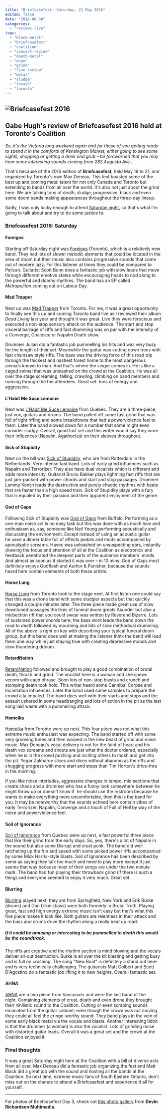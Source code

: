 ```yaml
---
title: "Briefcasefest: Saturday, 21 May 2016"
edited: false
date: "2016-06-30"
categories:
  - "reviews-live"
tags:
  - "black-metal"
  - "briefcasefest"
  - "coalition"
  - "concert-review"
  - "death-metal"
  - "doom"
  - "grind"
  - "live-review"
  - "metal"
  - "sludge"
  - "thrash"
  - "toronto"
---
```


## ![Briefcasefest 2016](https://hellbound.ca/wp-content/uploads/2016/06/Briefcasefest-2016.jpg)

## Gabe Hugh's review of Briefcasefest 2016 held at Toronto's Coalition

_So, it's the Victoria long weekend again and for those of you getting ready to spend it in the comforts of Kensington Market, either going to see some sights, shopping or getting a drink and grub – be forewarned that you may hear some interesting sounds coming from 282 Augusta Ave..._

That's because of the 2016 edition of **Briefcasefest**, held May 19 to 21, and organized by Toronto's own Max Deneau. This fest boasted some of the best up and coming metal talent for not only Canada and Toronto but extending to bands from all over the world. It's also not just about the grind here. We are talking tons of death, sludge, progressive, black and even some doom bands making appearances throughout the three-day lineup.

Sadly, I was only lucky enough to attend [Saturday night](https://www.facebook.com/events/1718848695027671/), so that's what I'm going to talk about and try to do some justice to.

### Briefcasefest 2016: Saturday

#### Foreigns

Starting off Saturday night was [Foreigns](http://www.foreigns.ca/) (Toronto), which is a relatively new band. They had lots of slower melodic elements that could be located in the area of doom but their music also contains progressive sounds that come out of modern jazz. For this listener at times they could be compared to Pelican. Guitarist Scott Bunn does a fantastic job with slow leads that move through different emotive states while encouraging heads to nod along to the powerful and doomy rhythms. The band has an EP called _Metropolitan_ coming out on Labour Day.

#### Mad Trapper

Next up was [Mad Trapper](https://madtrapper.bandcamp.com/) from Toronto. For me, it was a great opportunity to finally see this up and coming Toronto band live as I reviewed their album _Dead Living_ last year and thought it was great. Live they were ferocious and executed a non-stop sensory attack on the audience. The start and stop visceral barrage of riffs and fast drumming was on par with the intensity of a Converge, Coalesce or Napalm Death show.

Drummer Julian did a fantastic job pummelling his hits and was very busy for the length of their set. Meanwhile the guitar was cutting down trees with fast chainsaw style riffs. The bass was the driving force of this road trip through the thickest and nastiest forest home to the most dangerous animals known to man. And that's where the singer comes in. He is like a caged animal that was unleashed on the crowd at the Coalition. He was all over the stage screaming, falling, crawling, climbing on band members and running through the the attendees. Great set: tons of energy and aggression.

#### L'Habit Me Suce Lemoine

Next was [L'Habit Me Suce Lemoine](https://lhabitmesucelemoine1.bandcamp.com/) from Quebec. They are a three-piece, just vox, guitars and drums. The band pulled off some fast grind that was full of tight riffing and some breakdowns that had a powerviolence feel to them. Later the band slowed down for a number that some might even consider sludgy. Overall, good fast set and this writer would say they wore their influences (Napalm, Agathocles) on their sleeves throughout.

#### Sick of Stupidity

Next on the bill was [Sick of Stupidity](https://sickofstupidity.bandcamp.com/), who are from Rotterdam in the Netherlands. Very intense fast band. Lots of early grind influences such as Napalm and Terrorizer. They also have dual vocalists which is different and adds more intensity. Guitarist Bruno Bakker plays lightning fast riffs that are just jam-packed with power chords and start and stop passages. Drummer Lemmy Konijn leads the destructive and purely chaotic rhythms with beats that are faster than a high speed train. Sick of Stupidity plays with a fury that is equaled by their passion and their apparent enjoyment of the genre.

#### God of Gaps

Following Sick of Stupidity was [God of Gaps](https://godofgaps.bandcamp.com/) from Buffalo. Performing as a one-man noise act is no easy task but this was done with as much love and enthusiasm as, say, someone like Neil Young performing acoustically and discussing the environment. Except instead of using an acoustic guitar he used a dinner table full of effects pedals and mods accompanied by apocalyptic screams. Havoc was unleashed on unsuspecting ears, instantly drawing the focus and attention of all at the Coalition as electronics and feedback penetrated the deepest parts of the audience members' minds. And almost as soon as it started it was over – in 10 mins. God of Gaps most definitely enjoys Godflesh and Author & Punisher, because the sounds heard here contain elements of both these artists.

#### Horse Lung

[Horse Lung](https://horselungdoom.bandcamp.com/) from Toronto took to the stage next. At first listen one could say that this was a drone band with some sludgier aspects but that quickly changed a couple minutes later. The three piece made great use of slow downtuned passages the likes of funeral doom greats Asunder but also a midsection riff that you could swear was written by Reverend Bizarre. Lots of sustained power chords here; the bass work leads the band down the road to death followed by mourning and lots of slow methodical drumming. All of the above is right on key with describing your typical funeral doom group, but this band does well at making the listener think the band will lead them one way while just staying true with creating depressive moods and slow thundering ddoom.

#### RetardNation

[RetardNation](https://retardnation.bandcamp.com/) followed and brought to play a good combination of brutal death, thrash and grind. The vocalist here is a woman and she spews venom with each phrase. Soon lots of non-stop blasts and crunch and stomping death took hold. This writer heard some Cannibal Corpse and Incantation influences. Later the band used some samples to prepare the crowd à la Impaled. The band does well with their starts and stops and the assault ushered in some headbanging and lots of action in the pit as the last song laid waste with a pummelling attack.

#### Homolka

[Homolka](https://homolka.bandcamp.com/) from Toronto were up next. This four piece was not what this extreme music enthusiast was expecting. The band started off with some very grooving tunes and then warped in the new beast of grind and noise music. Max Deneau's vocal delivery is not for the faint of heart and his death vox screams and shouts are just what the doctor ordered, especially when he is in the crowd pushing and inciting others to mosh and get into the pit. Yegor Zakharov slices and dices without abandon as the riffs and chugging progress with more start and stops than Tim Horton's drive-thru in the morning.

If you like noise interludes, aggressive changes in tempo, mid sections that create chaos and a drummer who has a funny look somewhere between he might throw up or doesn't know if  he should use the restroom because he wants to make everything more uncomfortable, then this is the band for you. It may be noteworthy that the sounds echoed here contain vibes of early Terrorizer, Napalm, Converge and a touch of Full of Hell by way of the noise and powerviolence feel.

#### Soil of Ignorance

[Soil of Ignorance](https://soilofignorance.bandcamp.com/) from Quebec were up next, a fast powerful three piece that like their grind from the early days. So, yes, there's a lot of Napalm in the sound but also some Disrupt and crust punk. The band did well ratcheting up the fun and speed with some picked power riffs accompanied by some Mick Harris-style blasts. Soil of Ignorance has been described by some as saying they talk too much and need to play more except it just seems that way because most of their songs are under the two minute mark. The band had fun playing their throwback grind (if there is such a thing) and everyone seemed to enjoy it very much. Great set.

#### Blurring

[Blurring](https://blurring.bandcamp.com/) played next; they are from Springfield, New York and Erik Burke (drums) and Dan Lilker (bass) were both formerly in Brutal Truth. Playing great, fast and high energy extreme music isn't easy but that's what this five piece makes it look like. Both guitars are relentless in their attack and the bass and drums drive the rhythm along a really beat up road.

##### If it could be amusing or interesting to be pummelled to death this would be the soundtrack.

The riffs are creative and the rhythm section is mind blowing and the vocals deliver all-out destruction. Burke is all over the kit blasting and getting busy and is full on crushing. The song "New Boat" is definitely a stand out here and is very technically challenging. The guitarists Matt Colbert and Scott D'Agostino do a fantastic job lifting it to new heights. Overall fantastic set.

#### AHNA

[AHNA](https://ahna.bandcamp.com/) are a two piece from Vancouver and were the last band of the night. Containing elements of crust, death and even drone they brought their nihilistic sound to the Coalition. Cutting or even scraping sounds emanated from the guitar cabinet; even though the crowd was not moving they could all feel the cringe-worthy sound. They band plays in the vein of some early black metal via the vocals and blasts. Another interesting tidbit is that the drummer (a woman) is also the vocalist. Lots of grinding noise with distorted guitar leads. Overall it was a great set and the crowd at the Coalition enjoyed it.

### Final thoughts

It was a great Saturday night here at the Coalition with a bill of diverse acts from all over. Max Deneau did a fantastic job organizing the fest and Matt Black did a great job with the sound and hosting all the bands at the Coalition. So next time, extreme music fans of South Eastern Ontario, don't miss out on the chance to attend a Briefcasefest and experience it all for yourself.

* * *

For photos of Briefcasefest Day 3, check out [this photo gallery](https://www.facebook.com/devinrichardsonmultimedia/photos/?tab=album&album_id=1121894017893630) from **Devin Richardson Multimedia**.
